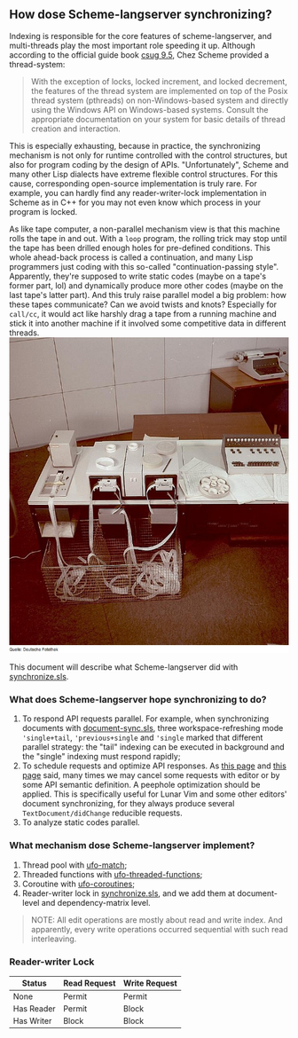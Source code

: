 ## How dose Scheme-langserver synchronizing?

Indexing is responsible for the core features of scheme-langserver, and multi-threads play the most important role speeding it up. Although according to the official guide book [csug 9.5](https://cisco.github.io/ChezScheme/csug9.5), Chez Scheme provided a thread-system: 
> With the exception of locks, locked increment, and locked decrement, the features of the thread system are implemented on top of the Posix thread system (pthreads) on non-Windows-based system and directly using the Windows API on Windows-based systems.  Consult the appropriate documentation on your system for basic details of thread creation and interaction.

This is especially exhausting, because in practice, the synchronizing mechanism is not only for runtime controlled with the control structures, but also for program coding by the design of APIs. "Unfortunately", Scheme and many other Lisp dialects have extreme flexible control structures. For this cause, corresponding open-source implementation is truly rare. For example, you can hardly find any reader-writer-lock implementation in Scheme as in C++ for you may not even know which process in your program is locked.


As like tape computer, a non-parallel mechanism view is that this machine rolls the tape in and out. With a `loop` program, the rolling trick may stop until the tape has been drilled enough holes for pre-defined conditions. This whole ahead-back process is called a continuation, and many Lisp programmers just coding with this so-called "continuation-passing style". Apparently, they're supposed to write static codes (maybe on a tape's former part, lol) and dynamically produce more other codes (maybe on the last tape's latter part). And this truly raise parallel model a big problem: how these tapes communicate? Can we avoid twists and knots? Especially for `call/cc`, it would act like harshly drag a tape from a running machine and stick it into another machine if it involved some competitive data in different threads.
![Tape Computer](../figure/tape-computer.png "Tape Computer")

This document will describe what Scheme-langserver did with [synchronize.sls](../../util/synchronize.sls).

### What does Scheme-langserver hope synchronizing to do?
1. To respond API requests parallel. For example, when synchronizing documents with [document-sync.sls](../../protocol/apis/document-sync.sls), three workspace-refreshing mode `'single+tail`, `'previous+single` and `'single` marked that different parallel strategy: the "tail" indexing can be executed in background and the "single" indexing must respond rapidly;
2. To schedule requests and optimize API responses. As [this page](https://microsoft.github.io/language-server-protocol/specifications/lsp/3.17/specification/#dollarRequests) and [this page](https://microsoft.github.io/language-server-protocol/specifications/lsp/3.17/specification/#messageOrdering) said, many times we may cancel some requests with editor or by some API semantic definition. A peephole optimization should be applied.  This is specifically useful for Lunar Vim and some other editors' document synchronizing, for they always produce several `TextDocument/didChange` reducible requests.
3. To analyze static codes parallel. 

### What mechanism dose Scheme-langserver implement?
1. Thread pool with [ufo-match](https://github.com/ufo5260987423/ufo-thread-pool);
2. Threaded functions with [ufo-threaded-functions](https://github.com/ufo5260987423/ufo-threaded-function);
3. Coroutine with [ufo-coroutines](https://github.com/ufo5260987423/ufo-coroutines);
4. Reader-writer lock in [synchronize.sls](../../util/synchronize.sls), and we add them at document-level and dependency-matrix level. 
>NOTE:
All edit operations are mostly about read and write index. And apparently, every write operations occurred sequential with such read interleaving.

### Reader-writer Lock
| Status     | Read Request | Write Request |
|------------|--------------|---------------|
| None       | Permit       | Permit        |
| Has Reader | Permit       | Block         |
| Has Writer | Block        | Block         |